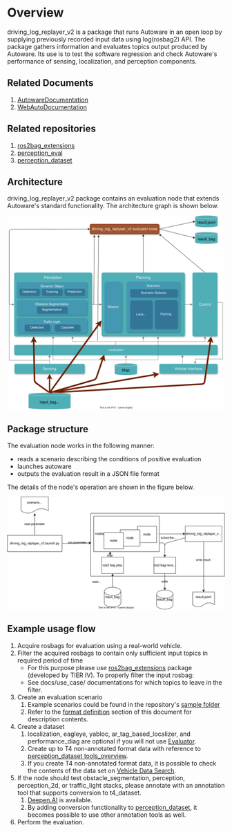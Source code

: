 # Overview

driving_log_replayer_v2 is a package that runs Autoware in an open loop by supplying previously recorded input data using log(rosbag2) API.
The package gathers information and evaluates topics output produced by Autoware.
Its use is to test the software regression and check Autoware's performance of sensing, localization, and perception components.

## Related Documents

1. [AutowareDocumentation](https://autowarefoundation.github.io/autoware-documentation/main/)
2. [WebAutoDocumentation](https://docs.web.auto/)

## Related repositories

1. [ros2bag_extensions](https://github.com/tier4/ros2bag_extensions)
2. [perception_eval](https://github.com/tier4/autoware_perception_evaluation)
3. [perception_dataset](https://github.com/tier4/tier4_perception_dataset)

## Architecture

driving_log_replayer_v2 package contains an evaluation node that extends Autoware's standard functionality.
The architecture graph is shown below.

![architecture](images/architecture.drawio.svg)

## Package structure

The evaluation node works in the following manner:

- reads a scenario describing the conditions of positive evaluation
- launches autoware
- outputs the evaluation result in a JSON file format

The details of the node's operation are shown in the figure below.

![overview](images/overview.drawio.svg)

## Example usage flow

1. Acquire rosbags for evaluation using a real-world vehicle.
2. Filter the acquired rosbags to contain only sufficient input topics in required period of time
   - For this purpose please use [ros2bag_extensions](https://github.com/tier4/ros2bag_extensions) package (developed by TIER IV). To properly filter the input rosbag:
   - See docs/use_case/ documentations for which topics to leave in the filter.
3. Create an evaluation scenario
   1. Example scenarios could be found in the repository's [sample folder](https://github.com/tier4/driving_log_replayer_v2/tree/main/sample)
   2. Refer to the [format definition](../result_format/index.md) section of this document for description contents.
4. Create a dataset
   1. localization, eagleye, yabloc, ar_tag_based_localizer, and performance_diag are optional if you will not use [Evaluator](https://docs.web.auto/user-manuals/evaluator/introduction).
   2. Create up to T4 non-annotated format data with reference to [perception_dataset tools_overview](https://github.com/tier4/tier4_perception_dataset/blob/main/docs/tools_overview.md).
   3. If you create T4 non-annotated format data, it is possible to check the contents of the data set on [Vehicle Data Search](https://docs.web.auto/user-manuals/vehicle-data-search/quick-start#t4-dataset-%E3%81%AE%E5%8B%95%E7%94%BB%E8%A1%A8%E7%A4%BA).
5. If the node should test obstacle_segmentation, perception, perception_2d, or traffic_light stacks, please annotate with an annotation tool that supports conversion to t4_dataset.
   1. [Deepen.AI](https://www.deepen.ai/) is available.
   2. By adding conversion functionality to [perception_dataset](https://github.com/tier4/tier4_perception_dataset), it becomes possible to use other annotation tools as well.
6. Perform the evaluation.
